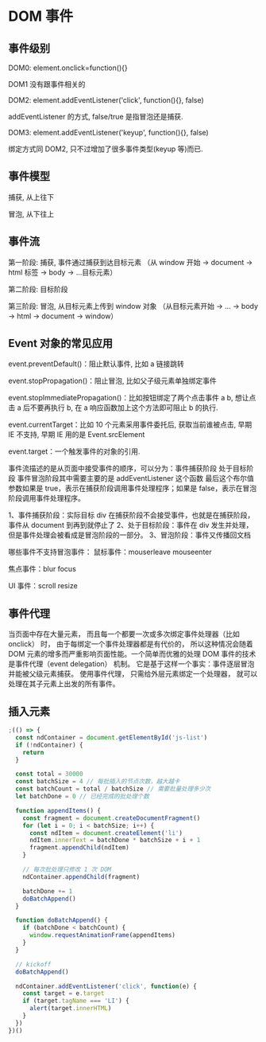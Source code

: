 # DOM 事件

## 事件级别

DOM0: element.onclick=function(){}

DOM1 没有跟事件相关的

DOM2: element.addEventListener('click', function(){}, false)

addEventListener 的方式, false/true 是指冒泡还是捕获.

DOM3: element.addEventListener('keyup', function(){}, false)

绑定方式同 DOM2, 只不过增加了很多事件类型(keyup 等)而已.

## 事件模型

捕获, 从上往下

冒泡, 从下往上

## 事件流

第一阶段: 捕获, 事件通过捕获到达目标元素 （从 window 开始 -> document -> html 标签 -> body -> ...目标元素）

第二阶段: 目标阶段

第三阶段: 冒泡, 从目标元素上传到 window 对象 （从目标元素开始 -> ... -> body -> html -> document -> window）

## Event 对象的常见应用

event.preventDefault()：阻止默认事件, 比如 a 链接跳转

event.stopPropagation()：阻止冒泡, 比如父子级元素单独绑定事件

event.stopImmediatePropagation()：比如按钮绑定了两个点击事件 a b, 想让点击 a 后不要再执行 b, 在 a 响应函数加上这个方法即可阻止 b 的执行.

event.currentTarget：比如 10 个元素采用事件委托后, 获取当前谁被点击, 早期 IE 不支持, 早期 IE 用的是 Event.srcElement

event.target：一个触发事件的对象的引用.

事件流描述的是从页面中接受事件的顺序，可以分为：事件捕获阶段 处于目标阶段 事件冒泡阶段其中需要主要的是 addEventListener 这个函数 最后这个布尔值参数如果是 true，表示在捕获阶段调用事件处理程序；如果是 false，表示在冒泡阶段调用事件处理程序。

1、事件捕获阶段：实际目标 div 在捕获阶段不会接受事件，也就是在捕获阶段，事件从 document 到再到就停止了
2、处于目标阶段：事件在 div 发生并处理，但是事件处理会被看成是冒泡阶段的一部分。
3、冒泡阶段：事件又传播回文档

哪些事件不支持冒泡事件：
鼠标事件：mouserleave mouseenter

焦点事件：blur focus

UI 事件：scroll resize

## 事件代理

当页面中存在大量元素， 而且每一个都要一次或多次绑定事件处理器（比如 onclick） 时， 由于每绑定一个事件处理器都是有代价的， 所以这种情况会随着 DOM 元素的增多而严重影响页面性能。一个简单而优雅的处理 DOM 事件的技术是事件代理（event delegation） 机制。 它是基于这样一个事实：事件逐层冒泡并能被父级元素捕获。 使用事件代理， 只需给外层元素绑定一个处理器， 就可以处理在其子元素上出发的所有事件。

## 插入元素

```js
;(() => {
  const ndContainer = document.getElementById('js-list')
  if (!ndContainer) {
    return
  }

  const total = 30000
  const batchSize = 4 // 每批插入的节点次数，越大越卡
  const batchCount = total / batchSize // 需要批量处理多少次
  let batchDone = 0 // 已经完成的批处理个数

  function appendItems() {
    const fragment = document.createDocumentFragment()
    for (let i = 0; i < batchSize; i++) {
      const ndItem = document.createElement('li')
      ndItem.innerText = batchDone * batchSize + i + 1
      fragment.appendChild(ndItem)
    }

    // 每次批处理只修改 1 次 DOM
    ndContainer.appendChild(fragment)

    batchDone += 1
    doBatchAppend()
  }

  function doBatchAppend() {
    if (batchDone < batchCount) {
      window.requestAnimationFrame(appendItems)
    }
  }

  // kickoff
  doBatchAppend()

  ndContainer.addEventListener('click', function(e) {
    const target = e.target
    if (target.tagName === 'LI') {
      alert(target.innerHTML)
    }
  })
})()
```

